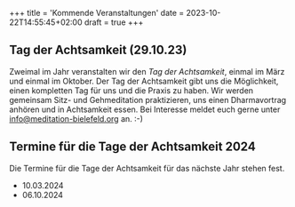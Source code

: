 +++
title = 'Kommende Veranstaltungen'
date = 2023-10-22T14:55:45+02:00
draft = true
+++

## Tag der Achtsamkeit (29.10.23)

Zweimal im Jahr veranstalten wir den _Tag der Achtsamkeit_, einmal im März und einmal im Oktober.
Der Tag der Achtsamkeit gibt uns die Möglichkeit, einen kompletten Tag für uns und die Praxis zu haben.
Wir werden gemeinsam Sitz- und Gehmeditation praktizieren, uns einen Dharmavortrag anhören und in Achtsamkeit essen.
Bei Interesse meldet euch gerne unter info@meditation-bielefeld.org an. :-)

## Termine für die Tage der Achtsamkeit 2024

Die Termine für die Tage der Achtsamkeit für das nächste Jahr stehen fest.
* 10.03.2024
* 06.10.2024